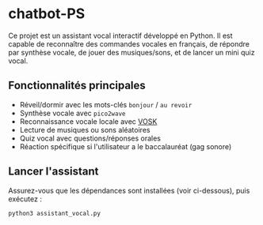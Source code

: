 # chatbot-PS

Ce projet est un assistant vocal interactif développé en Python. Il est capable de reconnaître des commandes vocales en français, de répondre par synthèse vocale, de jouer des musiques/sons, et de lancer un mini quiz vocal.


## Fonctionnalités principales

- Réveil/dormir avec les mots-clés `bonjour` / `au revoir`
- Synthèse vocale avec `pico2wave`
- Reconnaissance vocale locale avec [VOSK](https://alphacephei.com/vosk/)
- Lecture de musiques ou sons aléatoires
- Quiz vocal avec questions/réponses orales
- Réaction spécifique si l'utilisateur a le baccalauréat (gag sonore)


## Lancer l'assistant

Assurez-vous que les dépendances sont installées (voir ci-dessous), puis exécutez :

```bash
python3 assistant_vocal.py
